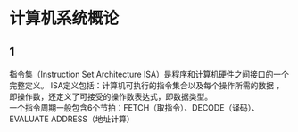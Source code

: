 # 计算机系统概论

## 1
指令集（Instruction Set Architecture ISA）是程序和计算机硬件之间接口的一个完整定义。 ISA定义包括：计算机可执行的指令集合以及每个操作所需的数据
，即操作数，还定义了可接受的操作数表达式，即数据类型。  
一个指令周期一般包含6个节拍：FETCH（取指令）、DECODE（译码）、EVALUATE ADDRESS（地址计算）